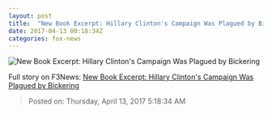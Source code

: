 ```yaml
---
layout: post
title:  "New Book Excerpt: Hillary Clinton's Campaign Was Plagued by Bickering"
date: 2017-04-13 00:18:34Z
categories: fox-news
---
```


![New Book Excerpt: Hillary Clinton's Campaign Was Plagued by Bickering](http://nation.foxnews.com/sites/nation.foxnews.com/files/styles/story_624_300/public/HRCWomensSummittAP.jpg)




Full story on F3News: [New Book Excerpt: Hillary Clinton's Campaign Was Plagued by Bickering](http://www.f3nws.com/n/r43hFJ)

> Posted on: Thursday, April 13, 2017 5:18:34 AM
